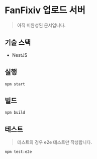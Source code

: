 # FanFixiv 업로드 서버

> 아직 미완성된 문서입니다.

## 기술 스택

- NestJS

## 실행

```
npm start
```

## 빌드

```
npm build
```

## 테스트

> 테스트의 경우 e2e 테스트만 작성합니다.

```
npm test:e2e
```